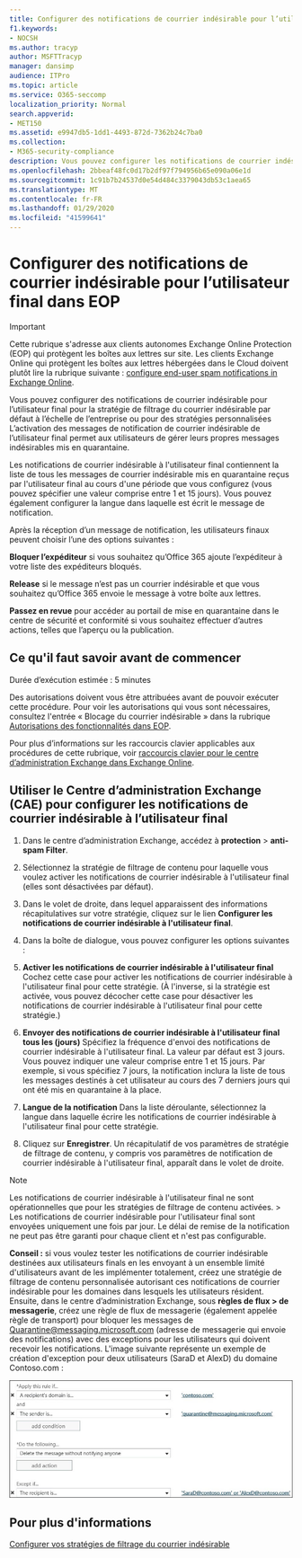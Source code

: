 ```yaml
---
title: Configurer des notifications de courrier indésirable pour l’utilisateur final dans EOP
f1.keywords:
- NOCSH
ms.author: tracyp
author: MSFTTracyp
manager: dansimp
audience: ITPro
ms.topic: article
ms.service: O365-seccomp
localization_priority: Normal
search.appverid:
- MET150
ms.assetid: e9947db5-1dd1-4493-872d-7362b24c7ba0
ms.collection:
- M365-security-compliance
description: Vous pouvez configurer les notifications de courrier indésirable à l'utilisateur final pour la stratégie de filtrage de contenu par défaut à l'échelle de l'entreprise, ou pour les stratégies de filtrage de contenu personnalisées appliquées à des domaines.
ms.openlocfilehash: 2bbeaf48fc0d17b2df97f794956b65e090a06e1d
ms.sourcegitcommit: 1c91b7b24537d0e54d484c3379043db53c1aea65
ms.translationtype: MT
ms.contentlocale: fr-FR
ms.lasthandoff: 01/29/2020
ms.locfileid: "41599641"
---
```

# <a name="configure-end-user-spam-notifications-in-eop"></a>Configurer des notifications de courrier indésirable pour l’utilisateur final dans EOP
  
> [!IMPORTANT]
> Cette rubrique s'adresse aux clients autonomes Exchange Online Protection (EOP) qui protègent les boîtes aux lettres sur site. Les clients Exchange Online qui protègent les boîtes aux lettres hébergées dans le Cloud doivent plutôt lire la rubrique suivante : [configure end-user spam notifications in Exchange Online](configure-end-user-spam-notifications-in-exchange-online.md). 
  
Vous pouvez configurer des notifications de courrier indésirable pour l’utilisateur final pour la stratégie de filtrage du courrier indésirable par défaut à l’échelle de l’entreprise ou pour des stratégies personnalisées L’activation des messages de notification de courrier indésirable de l’utilisateur final permet aux utilisateurs de gérer leurs propres messages indésirables mis en quarantaine. 
  
Les notifications de courrier indésirable à l'utilisateur final contiennent la liste de tous les messages de courrier indésirable mis en quarantaine reçus par l'utilisateur final au cours d'une période que vous configurez (vous pouvez spécifier une valeur comprise entre 1 et 15 jours). Vous pouvez également configurer la langue dans laquelle est écrit le message de notification.
  
Après la réception d’un message de notification, les utilisateurs finaux peuvent choisir l’une des options suivantes :

**Bloquer l’expéditeur** si vous souhaitez qu’Office 365 ajoute l’expéditeur à votre liste des expéditeurs bloqués.

**Release** si le message n’est pas un courrier indésirable et que vous souhaitez qu’Office 365 envoie le message à votre boîte aux lettres.

**Passez en revue** pour accéder au portail de mise en quarantaine dans le centre de sécurité et conformité si vous souhaitez effectuer d’autres actions, telles que l’aperçu ou la publication.
  
## <a name="what-do-you-need-to-know-before-you-begin"></a>Ce qu'il faut savoir avant de commencer
<a name="sectionSection0"> </a>

Durée d’exécution estimée : 5 minutes
  
Des autorisations doivent vous être attribuées avant de pouvoir exécuter cette procédure. Pour voir les autorisations qui vous sont nécessaires, consultez l'entrée « Blocage du courrier indésirable » dans la rubrique [Autorisations des fonctionnalités dans EOP](feature-permissions-in-eop.md). 
  
Pour plus d’informations sur les raccourcis clavier applicables aux procédures de cette rubrique, voir [raccourcis clavier pour le centre d’administration Exchange dans Exchange Online](https://docs.microsoft.com/Exchange/accessibility/keyboard-shortcuts-in-admin-center).
  
## <a name="use-the-eac-to-configure-end-user-spam-notifications"></a>Utiliser le Centre d’administration Exchange (CAE) pour configurer les notifications de courrier indésirable à l’utilisateur final

1. Dans le centre d’administration Exchange, accédez à **protection** > **anti-spam Filter**.
    
2. Sélectionnez la stratégie de filtrage de contenu pour laquelle vous voulez activer les notifications de courrier indésirable à l'utilisateur final (elles sont désactivées par défaut).
    
3. Dans le volet de droite, dans lequel apparaissent des informations récapitulatives sur votre stratégie, cliquez sur le lien **Configurer les notifications de courrier indésirable à l'utilisateur final**. 
    
4. Dans la boîte de dialogue, vous pouvez configurer les options suivantes :
    
1. **Activer les notifications de courrier indésirable à l'utilisateur final** Cochez cette case pour activer les notifications de courrier indésirable à l'utilisateur final pour cette stratégie. (À l'inverse, si la stratégie est activée, vous pouvez décocher cette case pour désactiver les notifications de courrier indésirable à l'utilisateur final pour cette stratégie.) 
    
2. **Envoyer des notifications de courrier indésirable à l'utilisateur final tous les (jours)** Spécifiez la fréquence d'envoi des notifications de courrier indésirable à l'utilisateur final. La valeur par défaut est 3 jours. Vous pouvez indiquer une valeur comprise entre 1 et 15 jours. Par exemple, si vous spécifiez 7 jours, la notification inclura la liste de tous les messages destinés à cet utilisateur au cours des 7 derniers jours qui ont été mis en quarantaine à la place. 
    
3. **Langue de la notification** Dans la liste déroulante, sélectionnez la langue dans laquelle écrire les notifications de courrier indésirable à l'utilisateur final pour cette stratégie. 
    
5. Cliquez sur **Enregistrer**. Un récapitulatif de vos paramètres de stratégie de filtrage de contenu, y compris vos paramètres de notification de courrier indésirable à l'utilisateur final, apparaît dans le volet de droite.
    
> [!NOTE]
>  Les notifications de courrier indésirable à l'utilisateur final ne sont opérationnelles que pour les stratégies de filtrage de contenu activées. >  Les notifications de courrier indésirable pour l'utilisateur final sont envoyées uniquement une fois par jour. Le délai de remise de la notification ne peut pas être garanti pour chaque client et n'est pas configurable. 
  
 **Conseil :** si vous voulez tester les notifications de courrier indésirable destinées aux utilisateurs finals en les envoyant à un ensemble limité d'utilisateurs avant de les implémenter totalement, créez une stratégie de filtrage de contenu personnalisée autorisant ces notifications de courrier indésirable pour les domaines dans lesquels les utilisateurs résident. Ensuite, dans le centre d’administration Exchange, sous **règles de flux \> de messagerie**, créez une règle de flux de messagerie (également appelée règle de transport) pour bloquer les messages de Quarantine@messaging.microsoft.com (adresse de messagerie qui envoie des notifications) avec des exceptions pour les utilisateurs qui doivent recevoir les notifications. L'image suivante représente un exemple de création d'exception pour deux utilisateurs (SaraD et AlexD) du domaine Contoso.com : 
  
![Règle de transport pour tester les notifications de courrier indésirable de l'utilisateur final](../media/EOP-ESN-testspecificusers.jpg)
  
## <a name="for-more-information"></a>Pour plus d'informations

[Configurer vos stratégies de filtrage du courrier indésirable](configure-your-spam-filter-policies.md)
  
